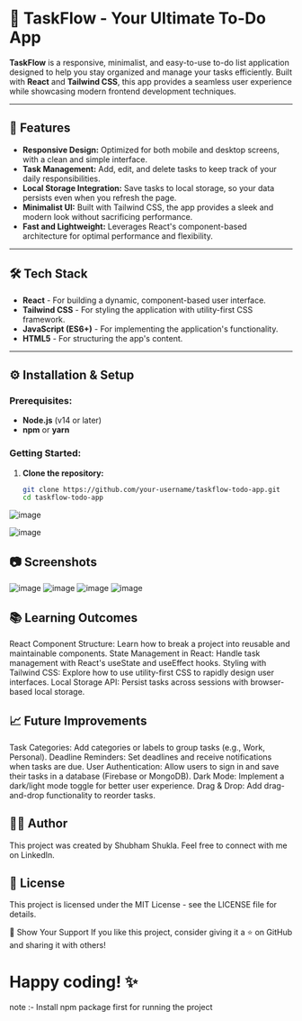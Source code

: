 # 📝 TaskFlow - Your Ultimate To-Do App

**TaskFlow** is a responsive, minimalist, and easy-to-use to-do list application designed to help you stay organized and manage your tasks efficiently. Built with **React** and **Tailwind CSS**, this app provides a seamless user experience while showcasing modern frontend development techniques.

---

## 🚀 Features

- **Responsive Design:** Optimized for both mobile and desktop screens, with a clean and simple interface.
- **Task Management:** Add, edit, and delete tasks to keep track of your daily responsibilities.
- **Local Storage Integration:** Save tasks to local storage, so your data persists even when you refresh the page.
- **Minimalist UI:** Built with Tailwind CSS, the app provides a sleek and modern look without sacrificing performance.
- **Fast and Lightweight:** Leverages React's component-based architecture for optimal performance and flexibility.

---

## 🛠️ Tech Stack

- **React** - For building a dynamic, component-based user interface.
- **Tailwind CSS** - For styling the application with utility-first CSS framework.
- **JavaScript (ES6+)** - For implementing the application's functionality.
- **HTML5** - For structuring the app's content.

---

## ⚙️ Installation & Setup

### Prerequisites:
- **Node.js** (v14 or later)
- **npm** or **yarn**

### Getting Started:

1. **Clone the repository:**
   ```bash
   git clone https://github.com/your-username/taskflow-todo-app.git
   cd taskflow-todo-app
![image](https://github.com/user-attachments/assets/51d049a8-8372-438b-92fb-d74c946f2123)

![image](https://github.com/user-attachments/assets/bb4e02f9-19e2-4a54-8ade-ef3d27e4d4dc)

## 📷 Screenshots
![image](https://github.com/user-attachments/assets/cadbda2c-df19-4242-9626-e847cecaa212)
![image](https://github.com/user-attachments/assets/f7b822b2-fd51-4d83-8ce5-ba3b308a0e87)
![image](https://github.com/user-attachments/assets/0753c039-e040-4caf-98bf-2524ccc5d302)
![image](https://github.com/user-attachments/assets/26681f70-e09c-4ad6-8aa7-bd9eb7c00470)







## 📚 Learning Outcomes
React Component Structure: Learn how to break a project into reusable and maintainable components.
State Management in React: Handle task management with React's useState and useEffect hooks.
Styling with Tailwind CSS: Explore how to use utility-first CSS to rapidly design user interfaces.
Local Storage API: Persist tasks across sessions with browser-based local storage.

## 📈 Future Improvements
Task Categories: Add categories or labels to group tasks (e.g., Work, Personal).
Deadline Reminders: Set deadlines and receive notifications when tasks are due.
User Authentication: Allow users to sign in and save their tasks in a database (Firebase or MongoDB).
Dark Mode: Implement a dark/light mode toggle for better user experience.
Drag & Drop: Add drag-and-drop functionality to reorder tasks.

## 🧑‍💻 Author
This project was created by Shubham Shukla. Feel free to connect with me on LinkedIn.

## 📝 License
This project is licensed under the MIT License - see the LICENSE file for details.

🌟 Show Your Support
If you like this project, consider giving it a ⭐ on GitHub and sharing it with others!

# Happy coding! ✨
note :- Install npm package first for running the project




